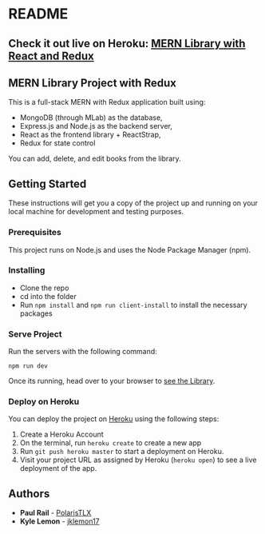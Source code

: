 # README

## Check it out live on Heroku: [MERN Library with React and Redux](https://mern-with-redux-shoppinglist.herokuapp.com/)

## MERN Library Project with Redux

This is a full-stack MERN with Redux application built using:
* MongoDB (through MLab) as the database,
* Express.js and Node.js as the backend server,
* React as the frontend library + ReactStrap,
* Redux for state control

You can add, delete, and edit books from the library.

## Getting Started

These instructions will get you a copy of the project up and running on your local machine for development and testing purposes.

### Prerequisites

This project runs on Node.js and uses the Node Package Manager (npm).

### Installing

* Clone the repo
* cd into the folder
* Run `npm install` and `npm run client-install` to install the necessary packages

### Serve Project

Run the servers with the following command:

```
npm run dev
```

Once its running, head over to your browser to [see the Library](http://localhost:3000/).

### Deploy on Heroku

You can deploy the project on [Heroku](https://www.heroku.com/) using the following steps:

1. Create a Heroku Account
2. On the terminal, run `heroku create` to create a new app
3. Run `git push heroku master` to start a deployment on Heroku.
4. Visit your project URL as assigned by Heroku (`heroku open`) to see a live deployment of the app.


## Authors

* **Paul Rail** - [PolarisTLX](https://github.com/PolarisTLX)
* **Kyle Lemon** - [jklemon17](https://github.com/jklemon17)
